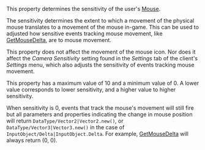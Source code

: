 This property determines the sensitivity of the user's [Mouse](https://developer.roblox.com/en-us/api-reference/class/Mouse).

The sensitivity determines the extent to which a movement of the physical mouse translates to a movement of the mouse in-game. This can be used to adjusted how sensitive events tracking mouse movement, like [GetMouseDelta](https://developer.roblox.com/en-us/api-reference/function/UserInputService/GetMouseDelta), are to mouse movement.

This property does not affect the movement of the mouse icon. Nor does it affect the _Camera Sensitivity_ setting found in the _Settings_ tab of the client's _Settings_ menu, which also adjusts the sensitivity of events tracking mouse movement.

This property has a maximum value of 10 and a minimum value of 0. A lower value corresponds to lower sensitivity, and a higher value to higher sensitivity.

When sensitivity is 0, events that track the mouse's movement will still fire but all parameters and properties indicating the change in mouse position will return `DataType/Vector2|Vector2.new()`, or `DataType/Vector3|Vector3.new()` in the case of `InputObject/Delta|InputObject.Delta`. For example, [GetMouseDelta](https://developer.roblox.com/en-us/api-reference/function/UserInputService/GetMouseDelta) will always return (0, 0).
